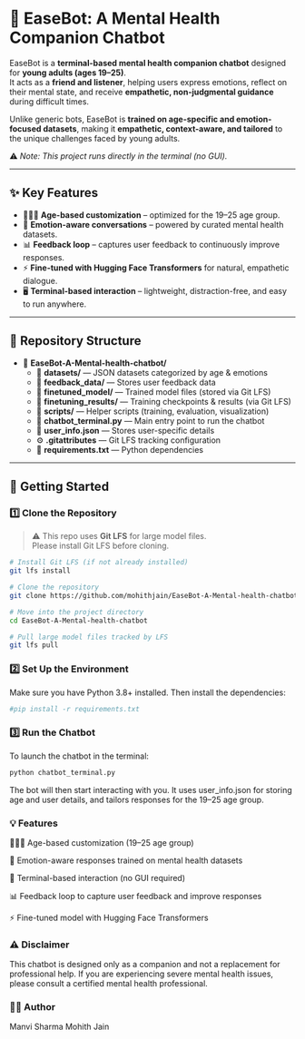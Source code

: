 # 🤖 EaseBot: A Mental Health Companion Chatbot  

EaseBot is a **terminal-based mental health companion chatbot** designed for **young adults (ages 19–25)**.  
It acts as a **friend and listener**, helping users express emotions, reflect on their mental state, and receive **empathetic, non-judgmental guidance** during difficult times.  

Unlike generic bots, EaseBot is **trained on age-specific and emotion-focused datasets**, making it **empathetic, context-aware, and tailored** to the unique challenges faced by young adults.  

⚠️ *Note: This project runs directly in the terminal (no GUI).*  

---

## ✨ Key Features  

- 🧑‍🤝‍🧑 **Age-based customization** – optimized for the 19–25 age group.  
- 💬 **Emotion-aware conversations** – powered by curated mental health datasets.  
- 📊 **Feedback loop** – captures user feedback to continuously improve responses.  
- ⚡ **Fine-tuned with Hugging Face Transformers** for natural, empathetic dialogue.  
- 🖥 **Terminal-based interaction** – lightweight, distraction-free, and easy to run anywhere.  

---

## 📂 Repository Structure

- 📂 **EaseBot-A-Mental-health-chatbot/**
  - 📂 **datasets/** — JSON datasets categorized by age & emotions
  - 📂 **feedback_data/** — Stores user feedback data
  - 📂 **finetuned_model/** — Trained model files (stored via Git LFS)
  - 📂 **finetuning_results/** — Training checkpoints & results (via Git LFS)
  - 📂 **scripts/** — Helper scripts (training, evaluation, visualization)
  - 🐍 **chatbot_terminal.py** — Main entry point to run the chatbot
  - 📝 **user_info.json** — Stores user-specific details
  - ⚙️ **.gitattributes** — Git LFS tracking configuration
  - 📄 **requirements.txt** — Python dependencies


---

## 🚀 Getting Started  

### 1️⃣ Clone the Repository  

> ⚠ This repo uses **Git LFS** for large model files.  
> Please install Git LFS before cloning.  

```bash
# Install Git LFS (if not already installed)
git lfs install

# Clone the repository
git clone https://github.com/mohithjain/EaseBot-A-Mental-health-chatbot.git

# Move into the project directory
cd EaseBot-A-Mental-health-chatbot

# Pull large model files tracked by LFS
git lfs pull
```
### 2️⃣ Set Up the Environment

Make sure you have Python 3.8+ installed. Then install the dependencies:
```bash
#pip install -r requirements.txt
```
### 3️⃣ Run the Chatbot

To launch the chatbot in the terminal:
```bash
python chatbot_terminal.py
```
The bot will then start interacting with you.
It uses user_info.json for storing age and user details, and tailors responses for the 19–25 age group.

### 💡 Features

🧑‍🤝‍🧑 Age-based customization (19–25 age group)

🤖 Emotion-aware responses trained on mental health datasets

💬 Terminal-based interaction (no GUI required)

📊 Feedback loop to capture user feedback and improve responses

⚡ Fine-tuned model with Hugging Face Transformers

### ⚠ Disclaimer

This chatbot is designed only as a companion and not a replacement for professional help.
If you are experiencing severe mental health issues, please consult a certified mental health professional.

### 👨‍💻 Author

Manvi Sharma
Mohith Jain
